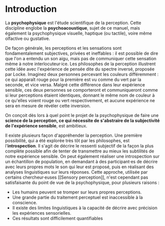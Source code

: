 # Introduction

La **psychophysique** est l'étude scientifique de la perception. Cette discipline englobe la **psychoacoustique**, sujet de ce manuel, mais également la psychophysique visuelle, haptique (ou tactile), voire même olfactive ou gustative. 

De façon générale, les perceptions et les sensations sont fondamentalement subjectives, privées et ineffables : il est possible de dire que l'on a entendu un son aigu, mais pas de communiquer cette sensation même à notre interlocuteur·ice. Les philosophes de la perception illustrent cette idée avec l'expérience de pensée dite du spectre inversé, proposée par Locke. Imaginez deux personnes percevant les couleurs différemment : ce qui apparaît rouge pour la première est vu comme du vert par la seconde, et vice versa. Malgré cette différence dans leur expérience sensible, ces deux personnes se comporteront et communiqueront comme si leur perceptions étaient identiques, donnant le même nom de couleur à ce qu'elles voient rouge ou vert respectivement, et aucune expérience ne sera en mesure de révéler cette inversion.

On conçoit dès lors à quel point le projet de la psychophysique de faire une **science de la perception, ce qui nécessite de s'abstraire de la subjectivité de l'expérience sensible**, est ambitieux.

Il existe plusieurs façon d'appréhender la perception. Une première possibilité, qui a été explorée très tôt par les philosophes, est l'**introspection**. Il s'agit de décrire le ressenti subjectif de la façon la plus complète possible afin de tenter de transmettre au mieux les subtilités de notre expérience sensible. On peut également réaliser une introspection sur un échantillon de population, en demandant à des participant·es de décrire avec leurs propres mots le son qui leur est proposé, puis en réalisant des analyses linguistiques sur leurs réponses. Cette approche, utilisée par certains chercheur·euses [[Sensory perception]], n'est cependant pas satisfaisante du point de vue de la psychophysique, pour plusieurs raisons : 
- Les humains peuvent se tromper sur leurs propres perceptions. 
- Une grande partie du traitement perceptuel est inaccessible à la conscience. 
- Il existe des limites linguistiques à la capacité de décrire avec précision les expériences sensorielles. 
- Ces résultats sont difficilement quantifiables


